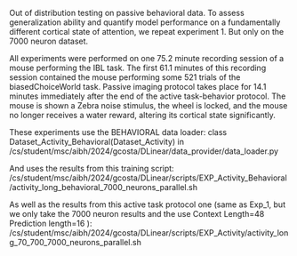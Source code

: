 Out of distribution testing on passive behavioral data. To assess generalization ability and quantify model performance on a fundamentally different cortical state of attention, we repeat experiment 1. But only on the 7000 neuron dataset.

All experiments were performed on one 75.2 minute recording session of a mouse performing the IBL task. The first 61.1 minutes of this recording session contained the mouse performing some 521 trials of the biasedChoiceWorld task. Passive imaging protocol takes place for 14.1 minutes immediately after the end of the active task-behavior protocol. The mouse is shown a Zebra noise stimulus, the wheel is locked, and the mouse no longer receives a water reward, altering its cortical state significantly.

These experiments use the BEHAVIORAL data loader:
class Dataset_Activity_Behavioral(Dataset_Activity) in /cs/student/msc/aibh/2024/gcosta/DLinear/data_provider/data_loader.py

And uses the results from this training script:
/cs/student/msc/aibh/2024/gcosta/DLinear/scripts/EXP_Activity_Behavioral/activity_long_behavioral_7000_neurons_parallel.sh

As well as the results from this active task protocol one (same as Exp_1, but we only take the 7000 neuron results and the use Context Length=48 Prediction length=16 ):
/cs/student/msc/aibh/2024/gcosta/DLinear/scripts/EXP_Activity/activity_long_70_700_7000_neurons_parallel.sh